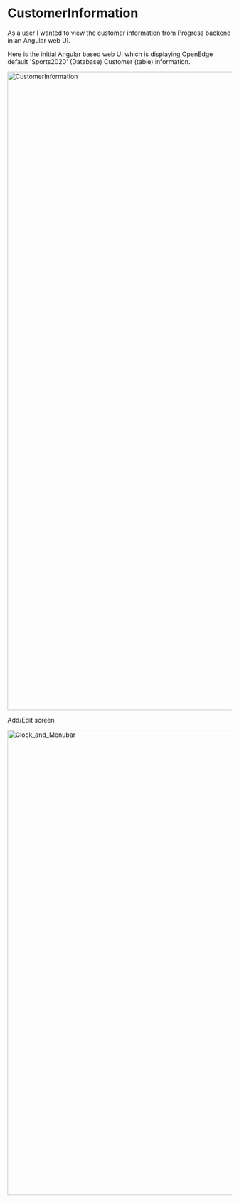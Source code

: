 # CustomerInformation

As a user I wanted to view the customer information from Progress backend in an Angular web UI.


Here is the initial Angular based web UI which is displaying OpenEdge default 'Sports2020' (Database) Customer (table) information.


<img width="1436" alt="CustomerInformation" src="https://github.com/ajithcl/CustomerInformation/assets/44773122/ef082f95-1439-4150-8923-6cb643c3397b">

Add/Edit screen

<img width="1046" alt="Clock_and_Menubar" src="https://github.com/ajithcl/CustomerInformation/assets/44773122/00ffe3a9-9399-4b91-bb6c-5a68d3ccd8e7">
